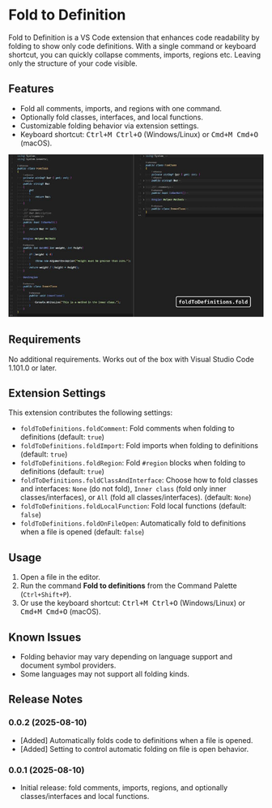 
# Fold to Definition

Fold to Definition is a VS Code extension that enhances code readability by folding to show only code definitions. With a single command or keyboard shortcut, you can quickly collapse comments, imports, regions etc. Leaving only the structure of your code visible.

## Features

- Fold all comments, imports, and regions with one command.
- Optionally fold classes, interfaces, and local functions.
- Customizable folding behavior via extension settings.
- Keyboard shortcut: <kbd>Ctrl+M Ctrl+O</kbd> (Windows/Linux) or <kbd>Cmd+M Cmd+O</kbd> (macOS).

![Fold to Definition in action](./images/fold-to-definition-demo.jpg)

## Requirements

No additional requirements. Works out of the box with Visual Studio Code 1.101.0 or later.

## Extension Settings

This extension contributes the following settings:

- `foldToDefinitions.foldComment`: Fold comments when folding to definitions (default: `true`)
- `foldToDefinitions.foldImport`: Fold imports when folding to definitions (default: `true`)
- `foldToDefinitions.foldRegion`: Fold `#region` blocks when folding to definitions (default: `true`)
- `foldToDefinitions.foldClassAndInterface`: Choose how to fold classes and interfaces: `None` (do not fold), `Inner class` (fold only inner classes/interfaces), or `All` (fold all classes/interfaces). (default: `None`)
- `foldToDefinitions.foldLocalFunction`: Fold local functions (default: `false`)
- `foldToDefinitions.foldOnFileOpen`: Automatically fold to definitions when a file is opened (default: `false`)

## Usage

1. Open a file in the editor.
2. Run the command **Fold to definitions** from the Command Palette (`Ctrl+Shift+P`).
3. Or use the keyboard shortcut: <kbd>Ctrl+M Ctrl+O</kbd> (Windows/Linux) or <kbd>Cmd+M Cmd+O</kbd> (macOS).

## Known Issues

- Folding behavior may vary depending on language support and document symbol providers.
- Some languages may not support all folding kinds.

## Release Notes

### 0.0.2 (2025-08-10)

- [Added] Automatically folds code to definitions when a file is opened.
- [Added] Setting to control automatic folding on file is open behavior.

### 0.0.1 (2025-08-10)

- Initial release: fold comments, imports, regions, and optionally classes/interfaces and local functions.
